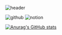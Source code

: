 ![header](https://capsule-render.vercel.app/api?type=wave&color=auto&height=300&section=header&text=capsule%20render&fontSize=90](https://capsule-render.vercel.app/api?type=cylinder&height=200&color=6FC7E1&text=Thx%20for%20Visiting&textBg=false&fontColor=ffffff&fontAlign=50&animation=fadeIn&fontAlignY=50&desc=wdh970616's%20GITHUB%20:)&descAlign=50&descAlignY=75)

![github](https://img.shields.io/badge/GitHub-100000?style=for-the-badge&logo=github&logoColor=white) ![notion](https://img.shields.io/badge/Notion-000000?style=for-the-badge&logo=notion&logoColor=white)

[![Anurag's GitHub stats](https://github-readme-stats.vercel.app/api?username=wdh970616)](https://github.com/anuraghazra/github-readme-stats)
